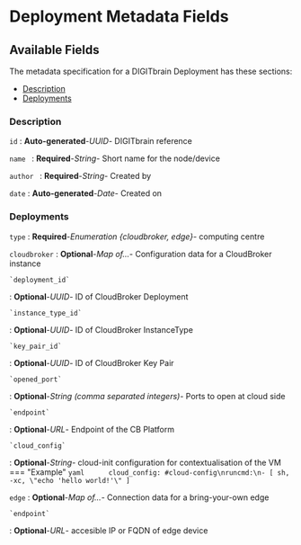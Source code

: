 <style>
  .md-content__button {
    display: none;
  }
</style>
# Deployment Metadata Fields

## Available Fields 

The metadata specification for a DIGITbrain Deployment
has these sections:

- [Description](#description)
- [Deployments](#deployments)


### Description


`id`
:   **Auto-generated**-*UUID*- DIGITbrain reference


`name `
:   **Required**-*String*- Short name for the node/device


`author `
:   **Required**-*String*- Created by


`date`
:   **Auto-generated**-*Date*- Created on



### Deployments


`type`
:   **Required**-*Enumeration {cloudbroker, edge}*- computing centre


`cloudbroker`
:   **Optional**-*Map of…*- Configuration data for a CloudBroker instance

    `deployment_id`
:   **Optional**-*UUID*- ID of CloudBroker Deployment

    `instance_type_id`
:   **Optional**-*UUID*- ID of CloudBroker InstanceType

    `key_pair_id`
:   **Optional**-*UUID*- ID of CloudBroker Key Pair

    `opened_port`
:   **Optional**-*String (comma separated integers)*- Ports to open at cloud side

    `endpoint`
:   **Optional**-*URL*- Endpoint of the CB Platform

    `cloud_config`
:   **Optional**-*String*- cloud-init configuration for contextualisation of the VM
        === "Example"
            ``` yaml     
            cloud_config: #cloud-config\nruncmd:\n- [ sh, -xc, \"echo 'hello world!'\" ]
            ```

`edge`
:   **Optional**-*Map of…*- Connection data for a bring-your-own edge

    `endpoint`
:   **Optional**-*URL*- accesible IP or FQDN of edge device
